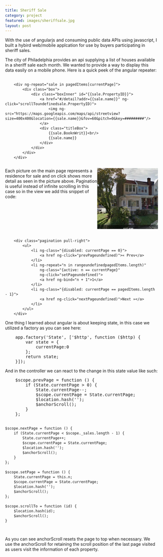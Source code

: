 ```yaml
---
title: Sheriff Sale
category: project
featured: images/sheriffsale.jpg
layout: post
---
```


<p>With the use of angularjs and consuming public data APIs using javascript, I built a hybird web/mobile applcation for use by buyers participating in sheriff sales.</p>
<!--more-->
<div>
<p>The city of Philadelphia provides an api supplying a list of houses available in a sheriff sale each month. We wanted to provide a way to display this data easily on a mobile phone. Here is a quick peek of the angular repeater:</p>
<pre class="prettyprint"><code>
	&lt;div ng-repeat=&quot;sale in pagedItems[currentPage]&quot;&gt;
        &lt;div class=&quot;box&quot;&gt;
            &lt;div class=&quot;boxInner&quot; id=&quot;{{sale.PropertyID}}&quot;&gt;
                &lt;a href=&quot;#/detail?addr={{sale.name}}&quot; ng-click=&quot;scrollToundefinedsale.PropertyID)&quot;&gt;
                    &lt;img ng-src=&quot;https://maps.googleapis.com/maps/api/streetview?size=400x400&amp;location={{sale.name}}&amp;fov=60&amp;pitch=0&amp;key=#########&quot;/&gt;
                &lt;/a&gt;
                &lt;div class=&quot;titleBox&quot;&gt;
                    {{sale.BooknWrit}}&lt;br/&gt;
                    {{sale.name}}
                &lt;/div&gt;
            &lt;/div&gt;
        &lt;/div&gt;
    &lt;/div&gt;
</code></pre>
</div>
<div style="overflow:auto;">
<p><img src="/assets/images/sheriffsale1.jpg" align="right" valign="top" width="200" height="200" />Each picture on the main page represents a residence for sale and on click shows more detail as seen in the picture above. Pagination is useful instead of infinite scrolling in this case so in the view we add this snippet of code:</p>
</div>
<pre class="prettyprint"><code>
	&lt;div class=&quot;pagination pull-right&quot;&gt;
        &lt;ul&gt;
            &lt;li ng-class=&quot;{disabled: currentPage == 0}&quot;&gt;
                &lt;a href ng-click=&quot;prevPageundefined)&quot;&gt;« Prev&lt;/a&gt;
            &lt;/li&gt;
            &lt;li ng-repeat=&quot;n in rangeundefinedpagedItems.length)&quot;
                ng-class=&quot;{active: n == currentPage}&quot;
                ng-click=&quot;setPageundefined)&quot;&gt;
                &lt;a href ng-bind=&quot;n + 1&quot;&gt;1&lt;/a&gt;
            &lt;/li&gt;
            &lt;li ng-class=&quot;{disabled: currentPage == pagedItems.length - 1}&quot;&gt;
                &lt;a href ng-click=&quot;nextPageundefined)&quot;&gt;Next »&lt;/a&gt;
            &lt;/li&gt;
        &lt;/ul&gt;
    &lt;/div&gt;
</code></pre>
<p>One thing I learned about angular is about keeping state, in this case we utilized a factory as you can see here:</p>
<pre class="prettyprint">
	app.factory('State', ['$http', function ($http) {
	    var state = {
	        currentPage:0
	    };
	    return state;
	}]);
</pre>
<p>And in the controller we can react to the change in this state value like such:</p>
<pre class="prettyprint">
    $scope.prevPage = function () {
        if (State.currentPage > 0) {
            State.currentPage--;
            $scope.currentPage = State.currentPage;
            $location.hash('');
            $anchorScroll();
        }
    };

    $scope.nextPage = function () {
        if (State.currentPage < $scope._sales.length - 1) {
            State.currentPage++;
            $scope.currentPage = State.currentPage;
            $location.hash('');
            $anchorScroll();
        }
    };

    $scope.setPage = function () {
        State.currentPage = this.n;
        $scope.currentPage = State.currentPage;
        $location.hash('');
        $anchorScroll();
    };

    $scope.scrollTo = function (id) {
        $location.hash(id);
        $anchorScroll();
    }
</pre>
<p>As you can see anchorScroll resets the page to top when necessary. We use the anchorScroll for retaining the scroll position of the last page visited as users visit the information of each property.</p>